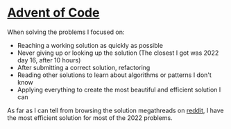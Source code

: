 # [Advent of Code](https://adventofcode.com/)

When solving the problems I focused on:

* Reaching a working solution as quickly as possible
* Never giving up or looking up the solution (The closest I got was 2022 day 16, after 10 hours)
* After submitting a correct solution, refactoring
* Reading other solutions to learn about algorithms or patterns I don't know
* Applying everything to create the most beautiful and efficient solution I can

As far as I can tell from browsing the solution megathreads on [reddit](https://www.reddit.com/r/adventofcode/), I have the most efficient solution for most of the 2022 problems.
